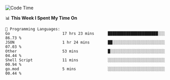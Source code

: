 <!--START_SECTION:waka-->
![Code Time](http://img.shields.io/badge/Code%20Time-435%20hrs%2024%20mins-blue)

📊 **This Week I Spent My Time On** 

```text
💬 Programming Languages: 
Go                       17 hrs 23 mins      ██████████████████████░░░   86.73 % 
JSON                     1 hr 24 mins        ██░░░░░░░░░░░░░░░░░░░░░░░   07.03 % 
Other                    53 mins             █░░░░░░░░░░░░░░░░░░░░░░░░   04.44 % 
Shell Script             11 mins             ░░░░░░░░░░░░░░░░░░░░░░░░░   00.94 % 
go.mod                   5 mins              ░░░░░░░░░░░░░░░░░░░░░░░░░   00.44 % 
```


<!--END_SECTION:waka-->